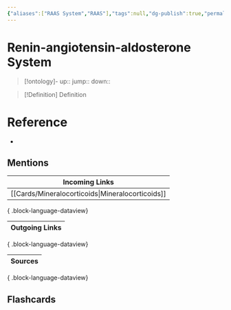 ```yaml
---
{"aliases":["RAAS System","RAAS"],"tags":null,"dg-publish":true,"permalink":"/cards/renin-angiotensin-aldosterone-system/","dgPassFrontmatter":true}
---
```


# Renin-angiotensin-aldosterone System

> [!ontology]-
> up:: 
> jump:: 
> down:: 

> [!Definition] Definition

# Reference

- 

## Mentions

| Incoming Links                                      |
| --------------------------------------------------- |
| [[Cards/Mineralocorticoids\|Mineralocorticoids]] |

{ .block-language-dataview}

| Outgoing Links |
| -------------- |

{ .block-language-dataview}

| Sources |
| ------- |

{ .block-language-dataview}

## Flashcards